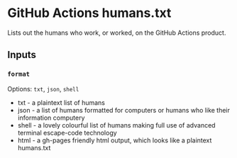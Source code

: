 # GitHub Actions humans.txt

Lists out the humans who work, or worked, on the GitHub Actions product.

## Inputs

### `format`

Options: `txt`, `json`, `shell`

- txt - a plaintext list of humans
- json - a list of humans formatted for computers or humans who like their information computery
- shell - a lovely colourful list of humans making full use of advanced terminal escape-code technology
- html - a gh-pages friendly html output, which looks like a plaintext humans.txt


